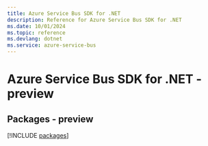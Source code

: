 ```yaml
---
title: Azure Service Bus SDK for .NET
description: Reference for Azure Service Bus SDK for .NET
ms.date: 10/01/2024
ms.topic: reference
ms.devlang: dotnet
ms.service: azure-service-bus
---
```

# Azure Service Bus SDK for .NET - preview
## Packages - preview
[!INCLUDE [packages](service-bus-index.md)]